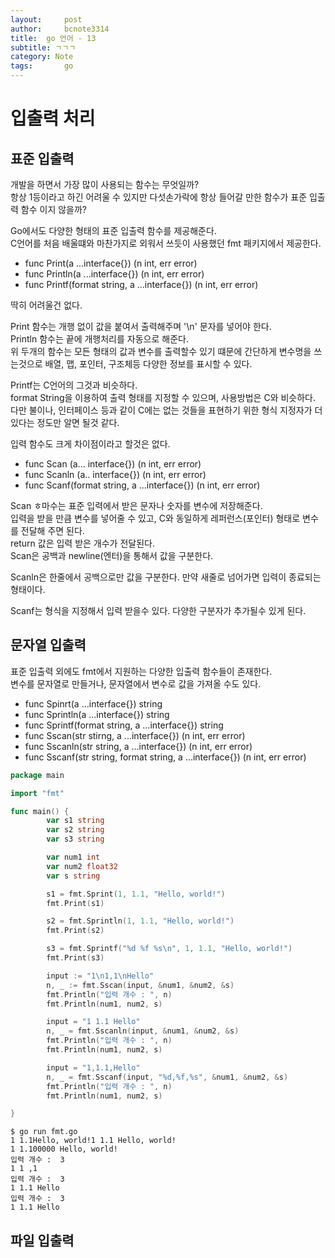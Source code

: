 ```yaml
---
layout:     post
author:     bcnote3314
title: 	go 언어 - 13
subtitle: ㄱㄱㄱ
category: Note
tags: 		go
---
```


# 입출력 처리

## 표준 입출력

개발을 하면서 가장 많이 사용되는 함수는 무엇일까?  
항상 1등이라고 하긴 어려울 수 있지만 다섯손가락에 항상 들어갈 만한 함수가 표준 입출력 함수 이지 않을까?  


Go에서도 다양한 형태의 표준 입출력 함수를 제공해준다.  
C언어를 처음 배울떄와 마찬가지로 외워서 쓰듯이 사용했던 fmt 패키지에서 제공한다.  

* func Print(a ...interface{}) (n int, err error)
* func Println(a ...interface{}) (n int, err error)
* func Printf(format string, a ...interface{}) (n int, err error)

딱히 어려울건 없다.  

Print 함수는 개행 없이 값을 붙여서 출력해주며 '\n' 문자를 넣어야 한다.  
Println 함수는 끝에 개행처리를 자동으로 해준다.  
위 두개의 함수는 모든 형태의 값과 변수를 출력할수 있기 떄문에 간단하게 변수명을 쓰는것으로 배열, 맵, 포인터, 구조체등 다양한 정보를 표시할 수 있다.  

Printf는 C언어의 그것과 비슷하다.  
format String을 이용하여 출력 형태를 지정할 수 있으며, 사용방법은 C와 비슷하다.  
다만 불이나, 인터페이스 등과 같이 C에는 없는 것들을 표현하기 위한 형식 지정자가 더 있다는 정도만 알면 될것 같다.  


입력 함수도 크게 차이점이라고 할것은 없다.  

* func Scan (a... interface{}) (n int, err error) 
* func Scanln (a.. interface{}) (n int, err error)
* func Scanf(format string, a ...interface{}) (n int, err error)

Scan ㅎ마수는 표준 입력에서 받은 문자나 숫자를 변수에 저장해준다.  
입력을 받을 만큼 변수를 넣어줄 수 있고, C와 동일하게 레퍼런스(포인터) 형태로 변수를 전달해 주면 된다.  
return 값은 입력 받은 개수가 전달된다.  
Scan은 공백과 newline(엔터)을 통해서 값을 구분한다.  

Scanln은 한줄에서 공백으로만 값을 구분한다.  만약 새줄로 넘어가면 입력이 종료되는 형태이다.  

Scanf는 형식을 지정해서 입력 받을수 있다.  다양한 구분자가 추가될수 있게 된다.  
 

## 문자열 입출력

표준 입출력 외에도 fmt에서 지원하는 다양한 입출력 함수들이 존재한다.  
변수를 문자열로 만들거나, 문자열에서 변수로 값을 가져올 수도 있다.  

* func Spinrt(a ...interface{}) string
* func Sprintln(a ...interface{}) string
* func Sprintf(format string, a ...interface{}) string
* func Sscan(str stirng, a ...interface{}) (n int, err error)
* func Sscanln(str string, a ...interface{}) (n int, err error)
* func Sscanf(str string, format string, a ...interface{}) (n int, err error)

```go
package main

import "fmt"

func main() {
        var s1 string
        var s2 string
        var s3 string

        var num1 int
        var num2 float32
        var s string

        s1 = fmt.Sprint(1, 1.1, "Hello, world!")
        fmt.Print(s1)

        s2 = fmt.Sprintln(1, 1.1, "Hello, world!")
        fmt.Print(s2)

        s3 = fmt.Sprintf("%d %f %s\n", 1, 1.1, "Hello, world!")
        fmt.Print(s3)

        input := "1\n1,1\nHello"
        n, _ := fmt.Sscan(input, &num1, &num2, &s)
        fmt.Println("입력 개수 : ", n)
        fmt.Println(num1, num2, s)

        input = "1 1.1 Hello"
        n, _ = fmt.Sscanln(input, &num1, &num2, &s)
        fmt.Println("입력 개수 : ", n)
        fmt.Println(num1, num2, s)

        input = "1,1.1,Hello"
        n, _ = fmt.Sscanf(input, "%d,%f,%s", &num1, &num2, &s)
        fmt.Println("입력 개수 : ", n)
        fmt.Println(num1, num2, s)

}

```

```shell
$ go run fmt.go
1 1.1Hello, world!1 1.1 Hello, world!
1 1.100000 Hello, world!
입력 개수 :  3
1 1 ,1
입력 개수 :  3
1 1.1 Hello
입력 개수 :  3
1 1.1 Hello
```


## 파일 입출력
